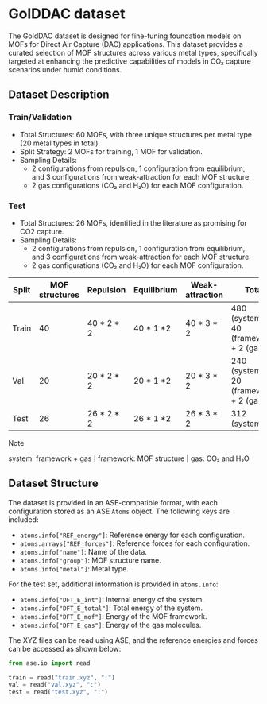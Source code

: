 # GolDDAC dataset

The GoldDAC dataset is designed for fine-tuning foundation models on MOFs for Direct Air Capture (DAC) applications. This dataset provides a curated selection of MOF structures across various metal types, specifically targeted at enhancing the predictive capabilities of models in CO₂ capture scenarios under humid conditions.

## Dataset Description

### Train/Validation

- Total Structures: 60 MOFs, with three unique structures per metal type (20 metal types in total).
- Split Strategy: 2 MOFs for training, 1 MOF for validation.
- Sampling Details:
  - 2 configurations from repulsion, 1 configuration from equilibrium, and 3 configurations from weak-attraction for each MOF structure.
  - 2 gas configurations (CO₂ and H₂O) for each MOF configuration.

### Test

- Total Structures: 26 MOFs, identified in the literature as promising for CO2 capture.
- Sampling Details:
  - 2 configurations from repulsion, 1 configuration from equilibrium, and 3 configurations from weak-attraction for each MOF structure.
  - 2 gas configurations (CO₂ and H₂O) for each MOF configuration.

| Split      | MOF structures | Repulsion   | Equilibrium | Weak-attraction | Total        |
|------------|-------------|-------------|-----------------|-------------|----------------------------------|
| Train      | 40          | 40 \* 2 \* 2  | 40 \* 1 \*2  | 40 \* 3 \* 2 | 480 (system) + 40 (framework) + 2 (gas) |
| Val        | 20          | 20 \* 2 \* 2  | 20 \* 1 \*2  | 20 \* 3 \* 2 | 240 (system) + 20 (framework) + 2 (gas) |
| Test       | 26          | 26 \* 2 \* 2  | 26 \* 1 \*2  | 26 \* 3 \* 2 | 312 (system) |

>[!NOTE]
> system: framework + gas | framework: MOF structure | gas: CO₂ and H₂O

## Dataset Structure

The dataset is provided in an ASE-compatible format, with each configuration stored as an ASE `Atoms` object. The following keys are included:

- `atoms.info["REF_energy"]`: Reference energy for each configuration.
- `atoms.arrays["REF_forces"]`: Reference forces for each configuration.
- `atoms.info["name"]`: Name of the data.
- `atoms.info["group"]`: MOF structure name.
- `atoms.info["metal"]`: Metal type.

For the test set, additional information is provided in `atoms.info`:

- `atoms.info["DFT_E_int"]`: Internal energy of the system.
- `atoms.info["DFT_E_total"]`: Total energy of the system.
- `atoms.info["DFT_E_mof"]`: Energy of the MOF framework.
- `atoms.info["DFT_E_gas"]`: Energy of the gas molecules.

The XYZ files can be read using ASE, and the reference energies and forces can be accessed as shown below:

```python
from ase.io import read

train = read("train.xyz", ":")
val = read("val.xyz", ":")
test = read("test.xyz", ":")
```
